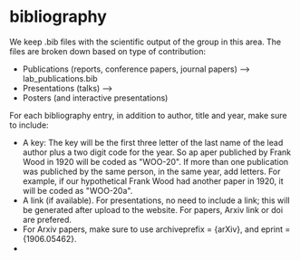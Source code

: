 # bibliography

We keep .bib files with the scientific output of the group in this area. The files are broken down based on type of contribution:
* Publications (reports, conference papers, journal papers) --> lab_publications.bib
* Presentations (talks) --> 
* Posters (and interactive presentations)

For each bibliography entry, in addition to author, title and year, make sure to include:
* A key: The key will be the first three letter of the last name of the lead author plus a two digit code for the year. So ap aper publiched by Frank Wood in 1920 will be coded as "WOO-20". If more than one publication was publiched by the same person, in the same year, add letters. For example, if our hypothetical Frank Wood had another paper in 1920, it will be coded as "WOO-20a".
* A link (if available). For presentations, no need to include a link; this will be generated after upload to the website. For papers, Arxiv link or doi are prefered.
* For Arxiv papers, make sure to use archiveprefix = {arXiv}, and eprint = {1906.05462}.
* 
